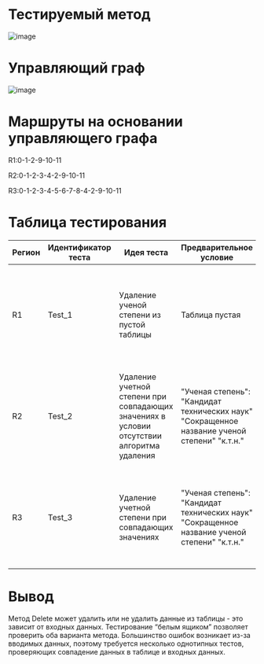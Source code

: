 # **Тестируемый метод**  
![image](https://user-images.githubusercontent.com/81414510/119870114-aa7fd200-bf29-11eb-9030-16d7074fa840.png)
# **Управляющий граф**  
![image](https://user-images.githubusercontent.com/81414510/120842792-d9272980-c575-11eb-960c-ea0fdd92de01.png)


# **Маршруты на основании управляющего графа**  
R1:0-1-2-9-10-11  
  
R2:0-1-2-3-4-2-9-10-11  
  
R3:0-1-2-3-4-5-6-7-8-4-2-9-10-11  
  
# **Таблица тестирования**  
|  Регион| Идентификатор теста | Идея теста |Предварительное условие|  Входные параметры|Ожидаемый результат| Полученный результат| Статус теста|
| ---| ---| ---  |--- | ---| ---|---| ---|
| R1  |  Test_1 | Удаление ученой степени из пустой таблицы | Таблица пустая | "Ученая степень": "Кандидат технических наук"   "Сокращенное название ученой степени" "к.т.н."| false| false|Passed|
| R2  |  Test_2 | Удаление учетной степени при совпадающих значениях в условии отсутствии алгоритма удаления  |"Ученая степень": "Кандидат технических наук"   "Сокращенное название ученой степени" "к.т.н." | "Ученая степень": "Кандидат технических наук"   "Сокращенное название ученой степени" "к.т.н."| false| false|Passed|
| R3  |  Test_3 |  Удаление учетной степени при совпадающих значениях  |"Ученая степень": "Кандидат технических наук"   "Сокращенное название ученой степени" "к.т.н." | "Ученая степень": "Кандидат технических наук"   "Сокращенное название ученой степени" "к.т.н."| true| true|Passed|
# Вывод   
Метод Delete может удалить или не удалить данные из таблицы - это зависит от входных данных. Тестирование “белым ящиком” позволяет проверить оба варианта метода. Большинство ошибок возникает из-за вводимых данных, поэтому требуется несколько однотипных тестов, проверяющих совпадение данных в таблице и входных данных.
